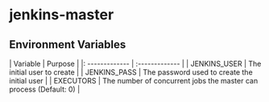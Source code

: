 # jenkins-master

## Environment Variables

| Variable        | Purpose        |
|: -------------  | :------------- |
| JENKINS_USER    | The initial user to create     |
| JENKINS_PASS    | The password used to create the initial user |
| EXECUTORS       | The number of concurrent jobs the master can process (Default: 0) |
